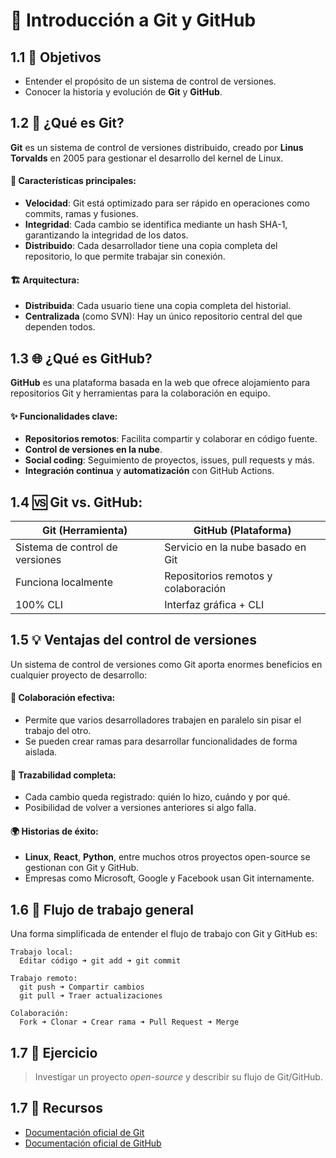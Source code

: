 # 📌 Introducción a Git y GitHub

## 1.1 🎯 Objetivos

* Entender el propósito de un sistema de control de versiones.
* Conocer la historia y evolución de **Git** y **GitHub**.

## 1.2 🧠 ¿Qué es Git?

**Git** es un sistema de control de versiones distribuido, creado por **Linus Torvalds** en 2005 para gestionar el desarrollo del kernel de Linux.

#### 🔑 Características principales:

* **Velocidad**: Git está optimizado para ser rápido en operaciones como commits, ramas y fusiones.
* **Integridad**: Cada cambio se identifica mediante un hash SHA-1, garantizando la integridad de los datos.
* **Distribuido**: Cada desarrollador tiene una copia completa del repositorio, lo que permite trabajar sin conexión.

#### 🏗️ Arquitectura:

* **Distribuida**: Cada usuario tiene una copia completa del historial.
* **Centralizada** (como SVN): Hay un único repositorio central del que dependen todos.

## 1.3 🌐 ¿Qué es GitHub?

**GitHub** es una plataforma basada en la web que ofrece alojamiento para repositorios Git y herramientas para la colaboración en equipo.

#### ✨ Funcionalidades clave:

* **Repositorios remotos**: Facilita compartir y colaborar en código fuente.
* **Control de versiones en la nube**.
* **Social coding**: Seguimiento de proyectos, issues, pull requests y más.
* **Integración continua** y **automatización** con GitHub Actions.

## 1.4 🆚 Git vs. GitHub:

| Git (Herramienta)               | GitHub (Plataforma)                 |
| ------------------------------- | ----------------------------------- |
| Sistema de control de versiones | Servicio en la nube basado en Git   |
| Funciona localmente             | Repositorios remotos y colaboración |
| 100% CLI                        | Interfaz gráfica + CLI              |

## 1.5 💡 Ventajas del control de versiones

Un sistema de control de versiones como Git aporta enormes beneficios en cualquier proyecto de desarrollo:

#### 👥 Colaboración efectiva:

* Permite que varios desarrolladores trabajen en paralelo sin pisar el trabajo del otro.
* Se pueden crear ramas para desarrollar funcionalidades de forma aislada.

#### 📜 Trazabilidad completa:

* Cada cambio queda registrado: quién lo hizo, cuándo y por qué.
* Posibilidad de volver a versiones anteriores si algo falla.

#### 🌍 Historias de éxito:

* **Linux**, **React**, **Python**, entre muchos otros proyectos open-source se gestionan con Git y GitHub.
* Empresas como Microsoft, Google y Facebook usan Git internamente.

## 1.6 🔄 Flujo de trabajo general

Una forma simplificada de entender el flujo de trabajo con Git y GitHub es:

```
Trabajo local:
  Editar código ➜ git add ➜ git commit

Trabajo remoto:
  git push ➜ Compartir cambios
  git pull ➜ Traer actualizaciones

Colaboración:
  Fork ➜ Clonar ➜ Crear rama ➜ Pull Request ➜ Merge
```
## 1.7 📝 Ejercicio

> Investigar un proyecto *open-source* y describir su flujo de Git/GitHub.

## 1.7 🔗 Recursos

* [Documentación oficial de Git](https://git-scm.com/doc)
* [Documentación oficial de GitHub](https://docs.github.com/)
